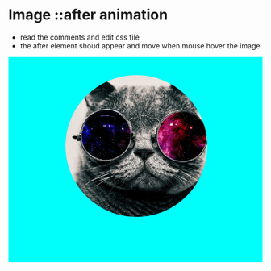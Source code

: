 # Image ::after animation

- read the comments and edit css file
- the after element shoud appear and move when mouse hover the image

![screenshot](screenshot.gif)